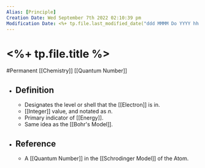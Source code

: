 ```yaml
---
Alias: [Principle]
Creation Date: Wed September 7th 2022 02:10:39 pm 
Modification Date: <%+ tp.file.last_modified_date("ddd MMMM Do YYYY hh:mm:ss a") %>
---
```

# <%+ tp.file.title %>
#Permanent [[Chemistry]] [[Quantum Number]]

- ## Definition
	- Designates the level or shell that the [[Electron]] is in.
	- [[Integer]] value, and notated as $n$.
	- Primary indicator of [[Energy]].
	- Same idea as the [[Bohr's Model]].
- ## Reference
	- A [[Quantum Number]] in the [[Schrodinger Model]] of the Atom.